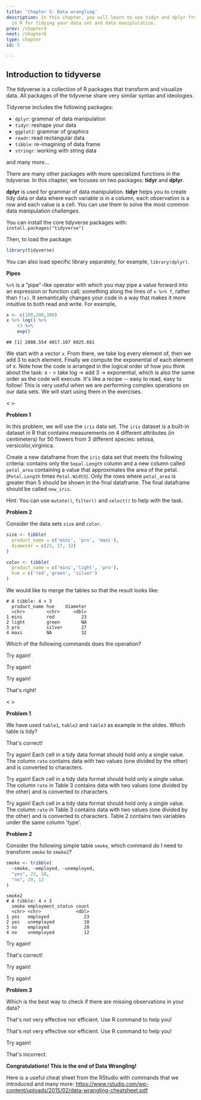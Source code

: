 ```yaml
---
title: 'Chapter 5: Data wrangling'
description: In this chapter, you will learn to use tidyr and dplyr from the tidyverse
  in R for tidying your data set and data maniplulation.
prev: /chapter4
next: /chapter6
type: chapter
id: 5

---
```

<exercise id="1" title="Introduction to tidyverse">

## Introduction to tidyverse

The tidyverse is a collection of R packages that transform and visualize
data. All packages of the tidyverse share very similar syntax and
ideologies.

Tidyverse includes the following packages:

-   `dplyr`: grammar of data manipulation
-   `tidyr`: reshape your data
-   `ggplot2`: grammar of graphics
-   `readr`: read rectangular data
-   `tibble`: re-imagining of data frame
-   `stringr`: working with string data

and many more...

There are many other packages with more specialized functions in the
tidyverse. In this chapter, we focuses on two packages: **tidyr** and
**dplyr**.

**dplyr** is used for grammar of data manipulation. **tidyr** helps you
to create tidy data or data where each variable is in a column, each
observation is a row and each value is a cell. You can use them to solve
the most common data manipulation challenges.

You can install the core tidyverse packages with:
`install.packages("tidyverse")`

Then, to load the package:

``` r
library(tidyverse)
```

You can also load specific library separately, for example,
`library(dplyr)`.

**Pipes**

`%>%` is a "pipe"-like operator with which you may pipe a value forward
into an expression or function call; something along the lines of
`x %>% f`, rather than `f(x)`. It semantically changes your code in a
way that makes it more intuitive to both read and write. For example,

``` r
x <- c(100,200,300)
x %>% log() %>%
    +3 %>%
    exp()
```

    ## [1] 2008.554 4017.107 6025.661

We start with a vector `x`. From there, we take log every element of,
then we add 3 to each element. Finally we compute the exponential of
each element of x. Note how the code is arranged in the logical order of
how you think about the task: x - \> take log -\> add 3 -\> exponential,
which is also the same order as the code will execute. It's like a
recipe -- easy to read, easy to follow! This is very useful when we are
performing complex operations on our data sets. We will start using them
in the exercises.

</exercise>

<exercise id="2" title="Introduction to dplyr" type="slides">

\<<slides source="chapter5_02_dplyr"> </slides>\>

</exercise>

<exercise id="3" title="Check Your Understanding on dplyr">

**Problem 1**

In this problem, we will use the `iris` data set. The `iris` dataset is
a built-in dataset in R that contains measurements on 4 different
attributes (in centimeters) for 50 flowers from 3 different species:
setosa, versicolor,virginica.

Create a new dataframe from the `iris` data set that meets the following
criteria: contains only the `Sepal.Length` column and a new column
called `petal_area` containing a value that approximates the area of the
petal. (`Petal.Length` times `Petal.Width`). Only the rows where
`petal_area` is greater than 5 should be shown in the final dataframe.
The final dataframe should be called `new_iris`.

<codeblock id="05_03_01">

Hint: You can use `mutate()`, `filter()` and `select()` to help with the
task.

</codeblock>

**Problem 2**

Consider the data sets `size` and `color`.

``` r
size <- tibble(
  product_name = c('mini', 'pro', 'maxi'),
  diameter = c(23, 27, 32)
)

color <- tibble(
  product_name = c('mini','light', 'pro'),
  hue = c('red','green', 'silver')
)
```

We would like to merge the tables so that the result looks like:

    # A tibble: 4 × 3
      product_name hue    diameter
      <chr>        <chr>     <dbl>
    1 mini         red          23
    2 light        green        NA
    3 pro          silver       27
    4 maxi         NA           32

Which of the following commands does the operation?

<choice id=0.936857939232141>

<opt text="<code>inner_join(color, size)</code>" >

Try again!

</opt>

<opt text="<code>left_join(color, size)</code>" >

Try again!

</opt>

<opt text="<code>right_join(color, size)</code>" >

Try again!

</opt>

<opt text="<code>full_join(color, size)</code>" correct="true">

That's right!

</opt>

</choice>

</exercise>

<exercise id="4" title="Tidy (reshape) your data" type="slides">

\<<slides source="chapter5_04_tidyr"> </slides>\>

</exercise>

<exercise id="5" title="Check Your Understanding on tidyr" >

**Problem 1**

We have used `table1`, `table2` and `table3` as example in the slides.
Which table is tidy?

<choice id=0.430694136302918>

<opt text="Table 1 only" correct="true">

That's correct!

</opt>

<opt text="Table 3 only" >

Try again! Each cell in a tidy data format should hold only a single
value. The column `rate` contains data with two values (one divided by
the other) and is converted to characters.

</opt>

<opt text="Table 1 and 3" >

Try again! Each cell in a tidy data format should hold only a single
value. The column `rate` in Table 3 contains data with two values (one
divided by the other) and is converted to characters.

</opt>

<opt text="Table 2 and 3" >

Try again! Each cell in a tidy data format should hold only a single
value. The column `rate` in Table 3 contains data with two values (one
divided by the other) and is converted to characters. Table 2 contains
two variables under the same column 'type'.

</opt>

</choice>

**Problem 2**

Consider the following simple table `smoke`, which command do I need to
transform `smoke` to `smoke2`?

``` r
smoke <- tribble(
  ~smoke, ~employed, ~unemployed,
  "yes", 23, 10,
  "no", 20, 12
)
```

    smoke2
    # A tibble: 4 × 3
      smoke employment_status count
      <chr> <chr>             <dbl>
    1 yes   employed             23
    2 yes   unemployed           10
    3 no    employed             20
    4 no    unemployed           12

<choice id=0.534205838106573>

<opt text="Using <code>pivot_wider()</code> on smoke" >

Try again!

</opt>

<opt text="Using <code>pivot_longer()</code> on smoke" correct="true">

That's correct!

</opt>

<opt text="Using <code>select()</code> on smoke" >

Try again!

</opt>

<opt text="Using <code>filter()</code> on smoke" >

Try again!

</opt>

</choice>

**Problem 3**

Which is the best way to check if there are missing observations in your
data?

<choice id=0.545056455302984>

<opt text="Eyeballing and look for blanks in my data" >

That's not very effective nor efficient. Use R command to help you!

</opt>

<opt text="Eyeballing and look for <code>NA</code> in my data" >

That's not very effective nor efficient. Use R command to help you!

</opt>

<opt text="Using <code> is.na() </code> on my data" correct="true">

Try again!

</opt>

<opt text="There is no need to find the missing values. We can ignore them." >

That's incorrect.

</opt>

</choice>

**Congratulations! This is the end of Data Wrangling!**

Here is a useful cheat sheet from the RStudio with commands that we
introduced and many more:
<https://www.rstudio.com/wp-content/uploads/2015/02/data-wrangling-cheatsheet.pdf>
</exercise>
